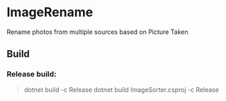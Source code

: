 # ImageRename
Rename photos from multiple sources based on Picture Taken

## Build 

### Release build: 

> dotnet build -c Release
> dotnet build ImageSorter.csproj -c Release
